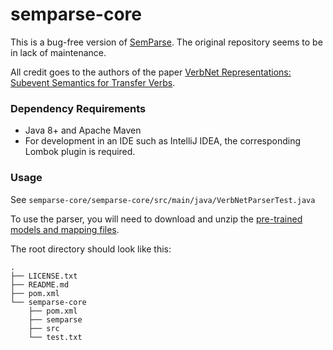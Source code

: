 # semparse-core

This is a bug-free version of [SemParse](https://github.com/jgung/verbnet-parser). The original repository seems to be in lack of maintenance.

All credit goes to the authors of the paper [VerbNet Representations: Subevent Semantics for Transfer Verbs](https://www.aclweb.org/anthology/W19-3318.pdf).

### Dependency Requirements

* Java 8+ and Apache Maven
* For development in an IDE such as IntelliJ IDEA, the corresponding Lombok plugin is required.

### Usage

See ```semparse-core/semparse-core/src/main/java/VerbNetParserTest.java```

To use the parser, you will need to download and unzip the [pre-trained models and mapping files](https://drive.google.com/open?id=1qESz4tlviIjsAYzb8qlUg1ps3o37i6l3).

The root directory should look like this:

```
.
├── LICENSE.txt
├── README.md
├── pom.xml
└── semparse-core
    ├── pom.xml
    ├── semparse
    ├── src
    └── test.txt
```
